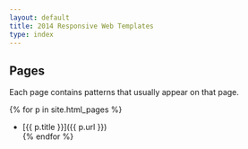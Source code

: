 ```yaml
---
layout: default
title: 2014 Responsive Web Templates
type: index
---
```


## Pages

Each page contains patterns that usually appear on that page.

{% for p in site.html_pages %}
- [{{ p.title }}]({{ p.url }})  
{% endfor %}